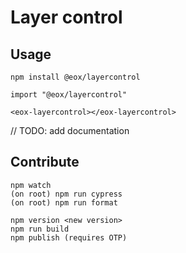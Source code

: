 # Layer control

## Usage

```
npm install @eox/layercontrol
```

```
import "@eox/layercontrol"

<eox-layercontrol></eox-layercontrol>
```

// TODO: add documentation

## Contribute

```
npm watch
(on root) npm run cypress
(on root) npm run format

npm version <new version>
npm run build
npm publish (requires OTP)
```
